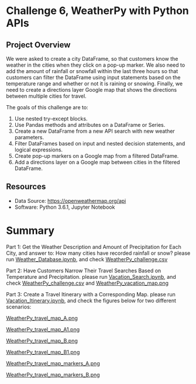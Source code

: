 # Challenge 6, WeatherPy with Python APIs

## Project Overview
We were asked to create a city DataFrame, so that customers know the weather in the cities when they click on a pop-up marker. We also need to add the amount of rainfall or snowfall within the last three hours so that customers can filter the DataFrame using input statements based on the temperature range and whether or not it is raining or snowing. Finally, we need to create a directions layer Google map that shows the directions between multiple cities for travel.

The goals of this challenge are to:

1. Use nested try-except blocks.
2. Use Pandas methods and attributes on a DataFrame or Series.
3. Create a new DataFrame from a new API search with new weather parameters.
4. Filter DataFrames based on input and nested decision statements, and logical expressions.
5. Create pop-up markers on a Google map from a filtered DataFrame.
6. Add a directions layer on a Google map between cities in the filtered DataFrame.

## Resources
- Data Source: https://openweathermap.org/api
- Software: Python 3.6.1, Jupyter Notebook

# Summary
Part 1: Get the Weather Description and Amount of Precipitation for Each City, and answer to: How many cities have recorded rainfall or snow?
       please run [Weather_Database.ipynb](https://github.com/SaraPnm/Challenge-6_WeatherPy-with-Python-APIs/blob/master/Weather_Database.ipynb), and check [WeatherPy_challenge.csv](https://github.com/SaraPnm/Challenge-6_WeatherPy-with-Python-APIs/blob/master/weather_data/WeatherPy_challenge.csv)

Part 2: Have Customers Narrow Their Travel Searches Based on Temperature and Precipitation.
       please run [Vacation_Search.ipynb](https://github.com/SaraPnm/Challenge-6_WeatherPy-with-Python-APIs/blob/master/Vacation_Search.ipynb), and check [WeatherPy_challenge.csv](https://github.com/SaraPnm/Challenge-6_WeatherPy-with-Python-APIs/blob/master/weather_data/WeatherPy_vacation.csv) and [WeatherPy_vacation_map.png](https://github.com/SaraPnm/Challenge-6_WeatherPy-with-Python-APIs/blob/master/weather_data/WeatherPy_vacation_map.png)
       
Part 3: Create a Travel Itinerary with a Corresponding Map.
       please run [Vacation_Itinerary.ipynb](https://github.com/SaraPnm/Challenge-6_WeatherPy-with-Python-APIs/blob/master/Vacation_Itinerary.ipynb), and check the figures below for two different scenarios:
       
[WeatherPy_travel_map_A.png](https://github.com/SaraPnm/Challenge-6_WeatherPy-with-Python-APIs/blob/master/weather_data/WeatherPy_travel_map_A.png)    

[WeatherPy_travel_map_A1.png](https://github.com/SaraPnm/Challenge-6_WeatherPy-with-Python-APIs/blob/master/weather_data/WeatherPy_travel_map_A1.png)   

[WeatherPy_travel_map_B.png](https://github.com/SaraPnm/Challenge-6_WeatherPy-with-Python-APIs/blob/master/weather_data/WeatherPy_travel_map_B.png)    

[WeatherPy_travel_map_B1.png](https://github.com/SaraPnm/Challenge-6_WeatherPy-with-Python-APIs/blob/master/weather_data/WeatherPy_travel_map_B1.png)       

[WeatherPy_travel_map_markers_A.png](https://github.com/SaraPnm/Challenge-6_WeatherPy-with-Python-APIs/blob/master/weather_data/WeatherPy_travel_map_markers_A.png) 

[WeatherPy_travel_map_markers_B.png](https://github.com/SaraPnm/Challenge-6_WeatherPy-with-Python-APIs/blob/master/weather_data/WeatherPy_travel_map_markers_B.png) 
